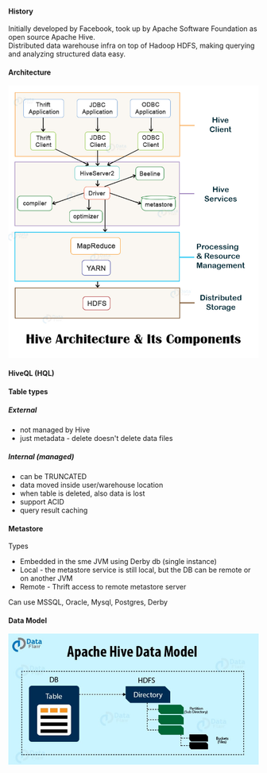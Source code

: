 
#### History
Initially developed by Facebook, took up by Apache Software Foundation as open source Apache Hive.  
Distributed data warehouse infra on top of Hadoop HDFS, making querying and analyzing structured data easy.


#### Architecture

![Hive Architecture](_media/hive-architecture.jpg)

#### HiveQL (HQL)

#### Table types
##### External 
- not managed by Hive
- just metadata - delete doesn't delete data files
##### Internal (managed)
- can be TRUNCATED
- data moved inside user/warehouse location
- when table is deleted, also data is lost
- support ACID
- query result caching

#### Metastore
Types
- Embedded in the sme JVM using Derby db (single instance)
- Local - the metastore service is still local, but the DB can be remote or on another JVM
- Remote - Thrift access to remote metastore server

Can use MSSQL, Oracle, Mysql, Postgres, Derby

#### Data Model
![Hive Architecture](_media/hive-data-model.jpg)
